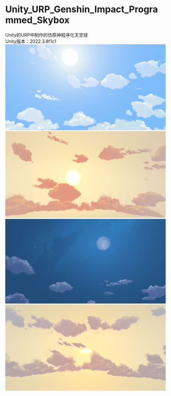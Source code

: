 # Unity_URP_Genshin_Impact_Programmed_Skybox
Unity的URP中制作的仿原神程序化天空球  
Unity版本：2022.3.8f1c1
![Example Image](111.png)
![Example Image](222.png)
![Example Image](333.png)
![Example Image](444.png)
